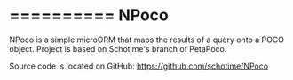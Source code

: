 
==========
NPoco
==========

NPoco is a simple microORM that maps the results of a query onto a POCO object. Project is based on Schotime's branch of PetaPoco.

Source code is located on GitHub: https://github.com/schotime/NPoco


